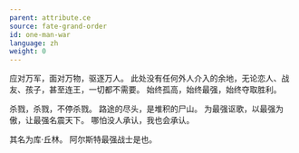 ```yaml
---
parent: attribute.ce
source: fate-grand-order
id: one-man-war
language: zh
weight: 0
---
```


应对万军，面对万物，驱逐万人。
此处没有任何外人介入的余地，无论恋人、战友、孩子，甚至连王，一切都不需要。
始终孤高，始终最强，始终夺取胜利。

杀戮，杀戮，不停杀戮。
路途的尽头，是堆积的尸山。
为最强讴歌，以最强为傲，让最强名震天下。
哪怕没人承认，我也会承认。

其名为库·丘林。
阿尔斯特最强战士是也。
